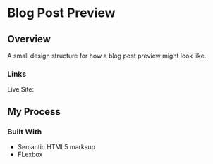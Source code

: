 # Blog Post Preview

## Overview

A small design structure for how a blog post preview might look like.

### Links

Live Site: 

## My Process

### Built With

- Semantic HTML5 marksup
- FLexbox
